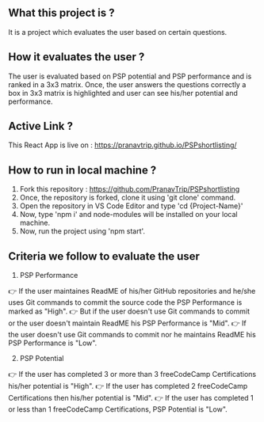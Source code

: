 ## What this project is ?

It is a project which evaluates the user based on certain questions.

## How it evaluates the user ?

The user is evaluated based on PSP potential and PSP performance and is ranked in a 3x3 matrix. Once, the user answers the questions correctly a box in 3x3 matrix is highlighted and user can see his/her potential and performance.

## Active Link ?

This React App is live on : https://pranavtrip.github.io/PSPshortlisting/

## How to run in local machine ?

1. Fork this repository : https://github.com/PranavTrip/PSPshortlisting
2. Once, the repository is forked, clone it using 'git clone' command.
3. Open the repository in VS Code Editor and type 'cd {Project-Name}'
4. Now, type 'npm i' and node-modules will be installed on your local machine.
5. Now, run the project using 'npm start'.

## Criteria we follow to evaluate the user

1. PSP Performance

👉 If the user maintaines ReadME of his/her GitHub repositories and he/she uses Git commands to commit the source code the PSP Performance is marked as "High".
👉 But if the user doesn't use Git commands to commit or the user doesn't maintain ReadME his PSP Performance is "Mid".
👉 If the user doesn't use Git commands to commit nor he maintains ReadME his PSP Performance is "Low".

2. PSP Potential

👉 If the user has completed 3 or more than 3 freeCodeCamp Certifications his/her potential is "High".
👉 If the user has completed 2 freeCodeCamp Certifications then his/her potential is "Mid".
👉 If the user has completed 1 or less than 1 freeCodeCamp Certifications, PSP Potential is "Low".


